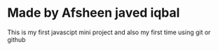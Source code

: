 # Made by Afsheen javed iqbal
This is my first javascipt mini project and also my first time using git or github 
